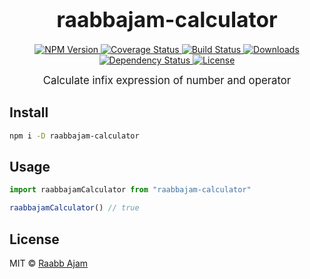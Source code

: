 <big><h1 align="center">raabbajam-calculator</h1></big>

<p align="center">
  <a href="https://npmjs.org/package/raabbajam-calculator">
    <img src="https://img.shields.io/npm/v/raabbajam-calculator.svg?style=flat-square"
         alt="NPM Version">
  </a>

  <a href="https://coveralls.io/r/raabbajam/raabbajam-calculator">
    <img src="https://img.shields.io/coveralls/raabbajam/raabbajam-calculator.svg?style=flat-square"
         alt="Coverage Status">
  </a>

  <a href="https://travis-ci.org/raabbajam/raabbajam-calculator">
    <img src="https://img.shields.io/travis/raabbajam/raabbajam-calculator.svg?style=flat-square"
         alt="Build Status">
  </a>

  <a href="https://npmjs.org/package/raabbajam-calculator">
    <img src="http://img.shields.io/npm/dm/raabbajam-calculator.svg?style=flat-square"
         alt="Downloads">
  </a>

  <a href="https://david-dm.org/raabbajam/raabbajam-calculator.svg">
    <img src="https://david-dm.org/raabbajam/raabbajam-calculator.svg?style=flat-square"
         alt="Dependency Status">
  </a>

  <a href="https://github.com/raabbajam/raabbajam-calculator/blob/master/LICENSE">
    <img src="https://img.shields.io/npm/l/raabbajam-calculator.svg?style=flat-square"
         alt="License">
  </a>
</p>

<p align="center"><big>
Calculate infix expression of number and operator
</big></p>


## Install

```sh
npm i -D raabbajam-calculator
```

## Usage

```js
import raabbajamCalculator from "raabbajam-calculator"

raabbajamCalculator() // true
```

## License

MIT © [Raabb Ajam](http://github.com/raabbajam)

[npm-url]: https://npmjs.org/package/raabbajam-calculator
[npm-image]: https://img.shields.io/npm/v/raabbajam-calculator.svg?style=flat-square

[travis-url]: https://travis-ci.org/raabbajam/raabbajam-calculator
[travis-image]: https://img.shields.io/travis/raabbajam/raabbajam-calculator.svg?style=flat-square

[coveralls-url]: https://coveralls.io/r/raabbajam/raabbajam-calculator
[coveralls-image]: https://img.shields.io/coveralls/raabbajam/raabbajam-calculator.svg?style=flat-square

[depstat-url]: https://david-dm.org/raabbajam/raabbajam-calculator
[depstat-image]: https://david-dm.org/raabbajam/raabbajam-calculator.svg?style=flat-square

[download-badge]: http://img.shields.io/npm/dm/raabbajam-calculator.svg?style=flat-square
